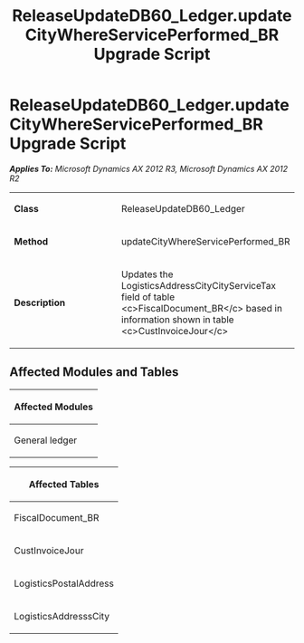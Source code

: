 ﻿---
title: ReleaseUpdateDB60_Ledger.updateCityWhereServicePerformed_BR Upgrade Script
TOCTitle: ReleaseUpdateDB60_Ledger.updateCityWhereServicePerformed_BR Upgrade Script
ms:assetid: af44e1a3-bc7f-5587-cbca-4b1f7cd8758a
ms:mtpsurl: https://msdn.microsoft.com/en-us/library/JJ686577(v=AX.60)
ms:contentKeyID: 49710531
ms.date: 05/18/2015
mtps_version: v=AX.60
---

# ReleaseUpdateDB60\_Ledger.updateCityWhereServicePerformed\_BR Upgrade Script 


_**Applies To:** Microsoft Dynamics AX 2012 R3, Microsoft Dynamics AX 2012 R2_

<table>
<colgroup>
<col style="width: 50%" />
<col style="width: 50%" />
</colgroup>
<tbody>
<tr class="odd">
<td><p><strong>Class</strong></p></td>
<td><p>ReleaseUpdateDB60_Ledger</p></td>
</tr>
<tr class="even">
<td><p><strong>Method</strong></p></td>
<td><p>updateCityWhereServicePerformed_BR</p></td>
</tr>
<tr class="odd">
<td><p><strong>Description</strong></p></td>
<td><p>Updates the LogisticsAddressCityCityServiceTax field of table &lt;c&gt;FiscalDocument_BR&lt;/c&gt; based in information shown in table &lt;c&gt;CustInvoiceJour&lt;/c&gt;</p></td>
</tr>
</tbody>
</table>


## Affected Modules and Tables

<table>
<colgroup>
<col style="width: 100%" />
</colgroup>
<thead>
<tr class="header">
<th><p>Affected Modules</p></th>
</tr>
</thead>
<tbody>
<tr class="odd">
<td><p>General ledger</p></td>
</tr>
</tbody>
</table>


<table>
<colgroup>
<col style="width: 100%" />
</colgroup>
<thead>
<tr class="header">
<th><p>Affected Tables</p></th>
</tr>
</thead>
<tbody>
<tr class="odd">
<td><p>FiscalDocument_BR</p></td>
</tr>
<tr class="even">
<td><p>CustInvoiceJour</p></td>
</tr>
<tr class="odd">
<td><p>LogisticsPostalAddress</p></td>
</tr>
<tr class="even">
<td><p>LogisticsAddresssCity</p></td>
</tr>
</tbody>
</table>

  


